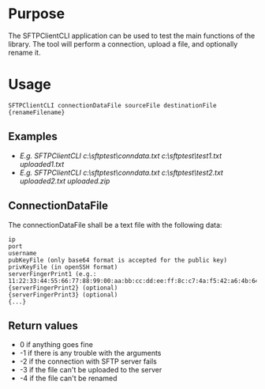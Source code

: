 # Purpose
The SFTPClientCLI application can be used to test the main functions of the library.
The tool will perform a connection, upload a file, and optionally rename it.
# Usage
    SFTPClientCLI connectionDataFile sourceFile destinationFile {renameFilename}

## Examples
* _E.g. SFTPClientCLI c:\sftptest\conndata.txt c:\sftptest\test1.txt uploaded1.txt_
* _E.g. SFTPClientCLI c:\sftptest\conndata.txt c:\sftptest\test2.txt uploaded2.txt uploaded.zip_

## ConnectionDataFile
The connectionDataFile shall be a text file with the following data:

    ip
    port
    username
    pubKeyFile (only base64 format is accepted for the public key)
    privKeyFile (in openSSH format)
    serverFingerPrint1 (e.g.: 11:22:33:44:55:66:77:88:99:00:aa:bb:cc:dd:ee:ff:8c:c7:4a:f5:42:a6:4b:64:07:6b:03:ec:c8:0a:ab:9e)
    {serverFingerPrint2} (optional)
    {serverFingerPrint3} (optional)
    {...}


## Return values
* 0 if anything goes fine
* -1 if there is any trouble with the arguments
* -2 if the connection with SFTP server fails
* -3 if the file can't be uploaded to the server
* -4 if the file can't be renamed